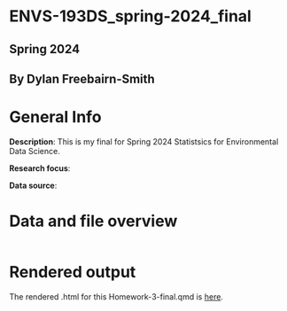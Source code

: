 # ENVS-193DS_spring-2024_final
## Spring 2024
## By Dylan Freebairn-Smith

# General Info

**Description**: This is my final for Spring 2024 Statistsics for Environmental Data Science.

**Research focus**:

**Data source**: 

# Data and file overview

```

```

# Rendered output

The rendered .html for this Homework-3-final.qmd is [here]().
